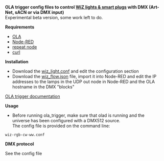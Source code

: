 **OLA trigger config files to control [WiZ lights & smart plugs](https://www.wizconnected.com/en/consumer/products/) with DMX (Art-Net, sACN or via DMX input)**  
Experimental beta version, some work left to do.    



**Requirements**

* [OLA](https://www.openlighting.org/ola/)
* [Node-RED](https://nodered.org/)
* [repeat node](https://flows.nodered.org/node/node-red-contrib-repeat)
* [curl](https://curl.haxx.se/)

**Installation**
  
* Download the [wiz_light.conf](wiz-rgb-cw-ww.conf) and edit the configuration section
* Download the [wiz_flow.json](wiz-rgb-cw-ww-flow.json) file, import it into Node-RED and edit the IP addresses to the lamps in the UDP out node in Node-RED and the OLA hostname in the DMX "blocks"

[OLA trigger documentation](https://www.openlighting.org/ola/advanced-topics/ola-dmx-trigger/)

**Usage** 

* Before running ola_trigger, make sure that olad is running and the universe has been configured with a DMX512 source.  
The config file is provided on the command line:

`wiz-rgb-cw-ww.conf`

**DMX protocol** 

See the config file
